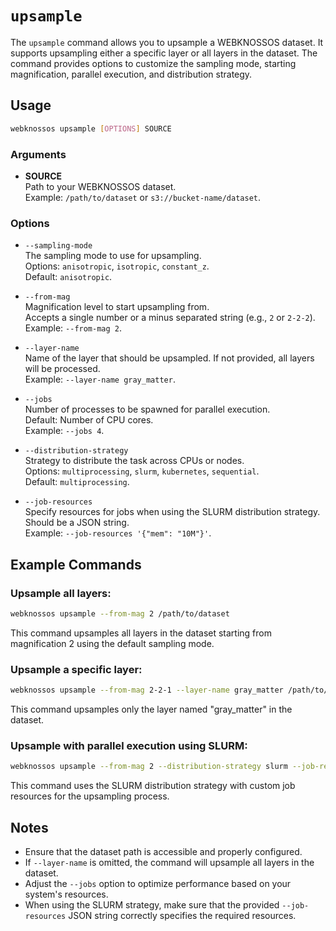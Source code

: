 # `upsample`

The `upsample` command allows you to upsample a WEBKNOSSOS dataset. It supports upsampling either a specific layer or all layers in the dataset. The command provides options to customize the sampling mode, starting magnification, parallel execution, and distribution strategy.

## Usage

```bash
webknossos upsample [OPTIONS] SOURCE
```

### Arguments

- **SOURCE**  
    Path to your WEBKNOSSOS dataset.  
    Example: `/path/to/dataset` or `s3://bucket-name/dataset`.

### Options

- `--sampling-mode`  
    The sampling mode to use for upsampling.  
    Options: `anisotropic`, `isotropic`, `constant_z`.  
    Default: `anisotropic`. 

- `--from-mag`  
    Magnification level to start upsampling from.  
    Accepts a single number or a minus separated string (e.g., `2` or `2-2-2`).  
    Example: `--from-mag 2`.

- `--layer-name`  
    Name of the layer that should be upsampled. If not provided, all layers will be processed.  
    Example: `--layer-name gray_matter`.

- `--jobs`  
    Number of processes to be spawned for parallel execution.  
    Default: Number of CPU cores.  
    Example: `--jobs 4`.

- `--distribution-strategy`  
    Strategy to distribute the task across CPUs or nodes.  
    Options: `multiprocessing`, `slurm`, `kubernetes`, `sequential`.  
    Default: `multiprocessing`. 

- `--job-resources`  
    Specify resources for jobs when using the SLURM distribution strategy.  
    Should be a JSON string.  
    Example: `--job-resources '{"mem": "10M"}'`.

## Example Commands

### Upsample all layers:
```bash
webknossos upsample --from-mag 2 /path/to/dataset
```
This command upsamples all layers in the dataset starting from magnification 2 using the default sampling mode.

### Upsample a specific layer:
```bash
webknossos upsample --from-mag 2-2-1 --layer-name gray_matter /path/to/dataset
```
This command upsamples only the layer named "gray_matter" in the dataset.

### Upsample with parallel execution using SLURM:
```bash
webknossos upsample --from-mag 2 --distribution-strategy slurm --job-resources '{"mem": "10M"}' /path/to/dataset
```
This command uses the SLURM distribution strategy with custom job resources for the upsampling process.

## Notes

- Ensure that the dataset path is accessible and properly configured.
- If `--layer-name` is omitted, the command will upsample all layers in the dataset.
- Adjust the `--jobs` option to optimize performance based on your system's resources.
- When using the SLURM strategy, make sure that the provided `--job-resources` JSON string correctly specifies the required resources.
